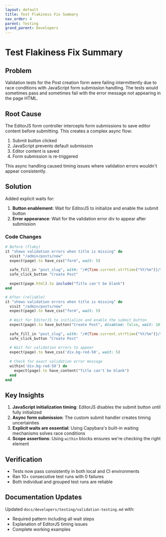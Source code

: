 ```yaml
---
layout: default
title: Test Flakiness Fix Summary
nav_order: 4
parent: Testing
grand_parent: Developers
---
```


# Test Flakiness Fix Summary

## Problem

Validation tests for the Post creation form were failing intermittently due to race conditions with JavaScript form submission handling. The tests would sometimes pass and sometimes fail with the error message not appearing in the page HTML.

## Root Cause

The EditorJS form controller intercepts form submissions to save editor content before submitting. This creates a complex async flow:

1. Submit button clicked
2. JavaScript prevents default submission
3. Editor content is saved
4. Form submission is re-triggered

This async handling caused timing issues where validation errors wouldn't appear consistently.

## Solution

Added explicit waits for:
1. **Button enablement**: Wait for EditorJS to initialize and enable the submit button
2. **Error appearance**: Wait for the validation error div to appear after submission

### Code Changes

```ruby
# Before (flaky)
it "shows validation errors when title is missing" do
  visit "/admin/posts/new"
  expect(page).to have_css("form", wait: 5)
  
  safe_fill_in "post_slug", with: "/#{Time.current.strftime("%Y/%m")}/test-post"
  safe_click_button "Create Post"
  
  expect(page.html).to include("Title can't be blank")
end

# After (reliable)
it "shows validation errors when title is missing" do
  visit "/admin/posts/new"
  expect(page).to have_css("form", wait: 5)
  
  # Wait for EditorJS to initialize and enable the submit button
  expect(page).to have_button("Create Post", disabled: false, wait: 10)
  
  safe_fill_in "post_slug", with: "/#{Time.current.strftime("%Y/%m")}/test-post"
  safe_click_button "Create Post"
  
  # Wait for validation errors to appear
  expect(page).to have_css('div.bg-red-50', wait: 5)
  
  # Check for exact validation error message
  within('div.bg-red-50') do
    expect(page).to have_content("Title can't be blank")
  end
end
```

## Key Insights

1. **JavaScript initialization timing**: EditorJS disables the submit button until fully initialized
2. **Async form submission**: The custom submit handler creates timing uncertainties
3. **Explicit waits are essential**: Using Capybara's built-in waiting mechanisms solves race conditions
4. **Scope assertions**: Using `within` blocks ensures we're checking the right element

## Verification

- Tests now pass consistently in both local and CI environments
- Ran 10+ consecutive test runs with 0 failures
- Both individual and grouped test runs are reliable

## Documentation Updates

Updated `docs/developers/testing/validation-testing.md` with:
- Required pattern including all wait steps
- Explanation of EditorJS timing issues
- Complete working examples